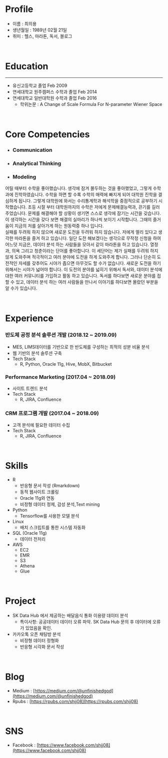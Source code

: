 Profile
===
 - 이름 : 최의용
 - 생년월일 : 1989년 02월 21일
 - 취미 : 헬스, 마라톤, 독서, 블로그

<br>

# Education
---
 - 유신고등학교 졸업 Feb 2009
 - 연세대학교 원주캠퍼스 수학과 졸업 Feb 2014
 - 연세대학교 일반대학원 수학과 졸업 Feb 2016
	-   학위논문 : A Change of Scale Formula For N-parameter Wiener Space
	
<br>

# Core Competencies

 - ### Communication
 

 - ### Analytical Thinking

 - ### Modeling
 
어릴 때부터 수학을 좋아했습니다. 생각에 잠겨 몰두하는 것을 좋아했었고, 그렇게 수학과에 진학하였습니다. 수학을 하면 할 수록 수학의 매력에 빠지게 되어 대학원 진학을 결심하게 됩니다. 그렇게 대학원에 와서는 수리통계학과 해석학을 중점적으로 공부하기 시작했습니다. 초등 시절 부터 대학원까지의 수학은 저에게 문제해결능력과, 끈기를 길러 주었습니다. 문제를 해결해야 할 상황이 생기면 스스로 생각에 잠기는 시간을 갖습니다. 이 생각하는 시간을 갖다 보면 해결의 실마리가 하나씩 보이기 시작합니다. 그때의 즐거움이 지금의 저를 살아가게 하는 원동력중 하나 입니다.  
실패를 두려워 하지 않으며 새로운 도전을 두려워 하지 않습니다. 저에게 멀리 있다고 생각한 마라톤을 즐겨 하고 있습니다. 일단 도전 해보겠다는 생각으로 무작정 신청을 하여 어느덧 지금은, 데이터 분석 하는 사람들을 모아서 같이 마라톤을 하고 있습니다. 열정과, 의욕 그리고 청춘이라는 단어를 좋아합니다. 이 세단어는 제가 실패를 두려워 하지 않게 도와주며 적극적이고 여러 분야에 도전을 하게 도와주게 합니다. 그러나 단순히 도전적인 자세를 갖추어도 시야가 좁으면 아무것도 할 수가 없습니다. 새로운 도전을 하기 위해서는 시야가 넓어야 합니다. 이 도전의 분야를 넓히기 위해서 독서와, 데이터 분석에 대한 여러 커뮤니티를 가입하고 활동 하고 있습니다. 독서를 하다보면 새로운 분야를 접할 수 있고, 데이터 분석 하는 여러 사람들을 만나서 이야기를 하다보면 몰랐던 부분을 알 수가 있습니다.


<br>

# Experience

### 반도체 공정 분석 솔루션 개발 (2018.12 ~ 2019.09)
 - MES, LIMS데이터를 기반으로 한 반도체를 구성하는 최적의 성분 비율 분석
 - 웹 기반의 분석 솔루션 구축
 - Tech Stack
	 - R, Python, Oracle 11g, Hive, MobX, Bitbucket

### Performance Marketing (2017.04 ~ 2018.09)
 - 사이트 트렌드 분석
 - Tech Stack
	 - R, JIRA, Confluence

### CRM 프로그램 개발 (2017.04 ~ 2018.09)
 - 고객 분석에 필요한 데이터 수집
 - Tech Stack
	 - R, JIRA, Confluence

<br>
 
# Skills

- R
	- 반응형 문서 작성 (Rmarkdown)
	- 동적 웹사이트 크롤링
	- Oracle 11g와 연동
	- 비정형 데이터 정제, 감성 분석,Text mining 
- Python
	- Tensorflow를 사용한 모델 분석 
- Linux
	- 배치 스크립트를 통한 시스템 자동화
- SQL (Oracle 11g)
	- 데이터 전처리
- AWS
	- EC2
	- EMR
	- S3
	- Athena
	- Glue

<br>

# Project

-  SK Data Hub 에서 제공하는 배달음식 통화 이용량 데이터 분석
	- 특이사항: 공공데이터 데이터 오류 파악. SK Data Hub 문의 후 데이터에 오류가 있었음을 확인. 
- 카카오톡 오픈 채팅방 분석
	- 비정형 데이터 정형화
	- 반응형 시각화 문서 작성
    
<br>  

# Blog

-  Medium : [https://medium.com/@unfinishedgod](https://medium.com/@unfinishedgod)
-  Rpubs : [https://rpubs.com/shjj08](https://rpubs.com/shjj08)

<br>

# SNS

- Facebook : [https://www.facebook.com/shjj08](https://www.facebook.com/shjj08)

